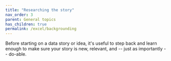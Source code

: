 ```yaml
---
title: "Researching the story"
nav_order: 3
parent: General topics
has_children: true
permalink: /excel/backgrounding
---
```


Before starting on a data story or idea, it's useful to step back and learn enough to make sure your story is new, relevant, and -- just as importantly -- do-able.
